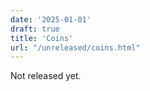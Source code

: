 ```yaml
---
date: '2025-01-01'
draft: true
title: 'Coins'
url: "/unreleased/coins.html"
---
```

Not released yet. 
<!--
    Talk about alternation. Talk about hemihypercubes. Talk about the extension of this puzzle. 
-->